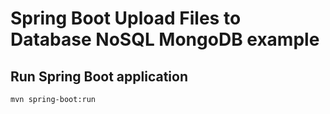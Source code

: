# Spring Boot Upload Files to Database NoSQL MongoDB example



## Run Spring Boot application
```
mvn spring-boot:run
```
